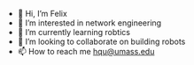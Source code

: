 - 👋 Hi, I’m Felix
- 👀 I’m interested in network engineering 
- 🌱 I’m currently learning robtics
- 💞️ I’m looking to collaborate on building robots
- 📫 How to reach me hqu@umass.edu

<!---
a327492279/a327492279 is a ✨ special ✨ repository because its `README.md` (this file) appears on your GitHub profile.
You can click the Preview link to take a look at your changes.
--->
